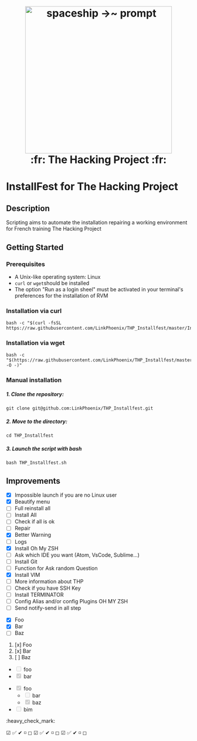 <h1 align="center">
  <a href="https://www.thehackingproject.org/">
    <img alt="spaceship →~ prompt" src="https://user-images.githubusercontent.com/33618968/68535560-68417080-0344-11ea-9874-bfe991c361cf.jpg" width="400">
  </a>
  <br> :fr: The Hacking Project :fr:<br>
</h1>


# InstallFest for The Hacking Project

## Description

Scripting aims to automate the installation repairing a working environment for French training The Hacking Project

## Getting Started

### Prerequisites

- A Unix-like operating system: Linux
- `curl` or `wget`should be installed
- The option "Run as a login sheel" must be activated in your terminal's preferences for the installation of RVM

### Installation via curl

    bash -c "$(curl -fsSL https://raw.githubusercontent.com/LinkPhoenix/THP_Installfest/master/Installfest_THP.sh)"

### Installation via wget

    bash -c "$(https://raw.githubusercontent.com/LinkPhoenix/THP_Installfest/master/Installfest_THP.sh -O -)"

### Manual installation

##### 1. Clone the repository:

    git clone git@github.com:LinkPhoenix/THP_Installfest.git

##### 2. Move to the directory:

    cd THP_Installfest

##### 3. Launch the script with bash

    bash THP_Installfest.sh

## Improvements

- [x] Impossible launch if you are no Linux user
- [x] Beautify menu
- [ ] Full reinstall all
- [ ] Install All
- [ ] Check if all is ok
- [ ] Repair
- [x] Better Warning
- [ ] Logs
- [x] Install Oh My ZSH
- [ ] Ask which IDE you want (Atom, VsCode, Sublime...)
- [ ] Install Git
- [ ] Function for Ask random Question
- [x] Install VIM
- [ ] More information about THP
- [ ] Check if you have SSH Key
- [ ] Install TERMINATOR
- [ ] Config Alias and/or config Plugins OH MY ZSH
- [ ] Send notify-send in all step 

* [x] Foo
* [x] Bar
* [ ] Baz

 1. [x] Foo
 2. [x] Bar
 3. [ ] Baz

 <ul>
<li><input disabled="" type="checkbox"> foo</li>
<li><input checked="" disabled="" type="checkbox"> bar</li>
</ul>

<ul>
<li><input checked="" disabled="" type="checkbox"> foo
<ul>
<li><input disabled="" type="checkbox"> bar</li>
<li><input checked="" disabled="" type="checkbox"> baz</li>
</ul>
</li>
<li><input disabled="" type="checkbox"> bim</li>
</ul>
:heavy_check_mark:

☑ ✅ ✔ ◽ ◻ 
☑ ✅ ✔ ◽ ◻ 
☑ ✅ ✔ ◽ ◻  